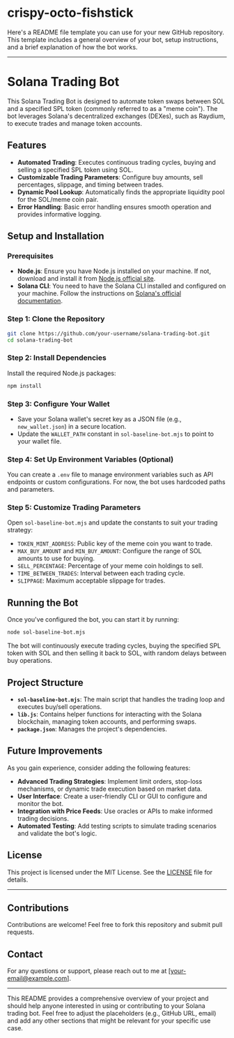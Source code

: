 # crispy-octo-fishstick

Here's a README file template you can use for your new GitHub repository. This template includes a general overview of your bot, setup instructions, and a brief explanation of how the bot works.

---

# Solana Trading Bot

This Solana Trading Bot is designed to automate token swaps between SOL and a specified SPL token (commonly referred to as a "meme coin"). The bot leverages Solana's decentralized exchanges (DEXes), such as Raydium, to execute trades and manage token accounts.

## Features

- **Automated Trading**: Executes continuous trading cycles, buying and selling a specified SPL token using SOL.
- **Customizable Trading Parameters**: Configure buy amounts, sell percentages, slippage, and timing between trades.
- **Dynamic Pool Lookup**: Automatically finds the appropriate liquidity pool for the SOL/meme coin pair.
- **Error Handling**: Basic error handling ensures smooth operation and provides informative logging.

## Setup and Installation

### Prerequisites

- **Node.js**: Ensure you have Node.js installed on your machine. If not, download and install it from [Node.js official site](https://nodejs.org/).
- **Solana CLI**: You need to have the Solana CLI installed and configured on your machine. Follow the instructions on [Solana's official documentation](https://docs.solana.com/cli/install-solana-cli-tools).

### Step 1: Clone the Repository

```bash
git clone https://github.com/your-username/solana-trading-bot.git
cd solana-trading-bot
```

### Step 2: Install Dependencies

Install the required Node.js packages:

```bash
npm install
```

### Step 3: Configure Your Wallet

- Save your Solana wallet's secret key as a JSON file (e.g., `new_wallet.json`) in a secure location.
- Update the `WALLET_PATH` constant in `sol-baseline-bot.mjs` to point to your wallet file.

### Step 4: Set Up Environment Variables (Optional)

You can create a `.env` file to manage environment variables such as API endpoints or custom configurations. For now, the bot uses hardcoded paths and parameters.

### Step 5: Customize Trading Parameters

Open `sol-baseline-bot.mjs` and update the constants to suit your trading strategy:

- `TOKEN_MINT_ADDRESS`: Public key of the meme coin you want to trade.
- `MAX_BUY_AMOUNT` and `MIN_BUY_AMOUNT`: Configure the range of SOL amounts to use for buying.
- `SELL_PERCENTAGE`: Percentage of your meme coin holdings to sell.
- `TIME_BETWEEN_TRADES`: Interval between each trading cycle.
- `SLIPPAGE`: Maximum acceptable slippage for trades.

## Running the Bot

Once you've configured the bot, you can start it by running:

```bash
node sol-baseline-bot.mjs
```

The bot will continuously execute trading cycles, buying the specified SPL token with SOL and then selling it back to SOL, with random delays between buy operations.

## Project Structure

- **`sol-baseline-bot.mjs`**: The main script that handles the trading loop and executes buy/sell operations.
- **`lib.js`**: Contains helper functions for interacting with the Solana blockchain, managing token accounts, and performing swaps.
- **`package.json`**: Manages the project's dependencies.

## Future Improvements

As you gain experience, consider adding the following features:

- **Advanced Trading Strategies**: Implement limit orders, stop-loss mechanisms, or dynamic trade execution based on market data.
- **User Interface**: Create a user-friendly CLI or GUI to configure and monitor the bot.
- **Integration with Price Feeds**: Use oracles or APIs to make informed trading decisions.
- **Automated Testing**: Add testing scripts to simulate trading scenarios and validate the bot's logic.

## License

This project is licensed under the MIT License. See the [LICENSE](LICENSE) file for details.

---

## Contributions

Contributions are welcome! Feel free to fork this repository and submit pull requests.

## Contact

For any questions or support, please reach out to me at [your-email@example.com].

---

This README provides a comprehensive overview of your project and should help anyone interested in using or contributing to your Solana trading bot. Feel free to adjust the placeholders (e.g., GitHub URL, email) and add any other sections that might be relevant for your specific use case.
